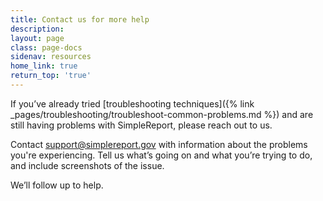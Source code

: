 ```yaml
---
title: Contact us for more help
description:
layout: page
class: page-docs
sidenav: resources
home_link: true
return_top: 'true'
---
```


If you’ve already tried [troubleshooting techniques]({% link _pages/troubleshooting/troubleshoot-common-problems.md %}) and are still having problems with SimpleReport, please reach out to us.

Contact [support@simplereport.gov](mailto:support@simplereport.gov) with information about the problems you're experiencing. Tell us what’s going on and what you’re trying to do, and include screenshots of the issue.

We’ll follow up to help.
